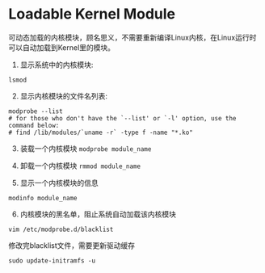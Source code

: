 # Loadable Kernel Module
可动态加载的内核模块，顾名思义，不需要重新编译Linux内核，在Linux运行时可以自动加载到Kernel里的模块。

1. 显示系统中的内核模块: 
``` 
lsmod 
```

2. 显示内核模块的文件名列表:
```
modprobe --list
# for those who don't have the `--list' or `-l' option, use the command below:
# find /lib/modules/`uname -r` -type f -name "*.ko"
```

3. 装载一个内核模块
``` modprobe module_name ```

4. 卸载一个内核模块
``` rmmod module_name ```

5. 显示一个内核模块的信息
```
modinfo module_name 
```

6. 内核模块的黑名单，阻止系统自动加载该内核模块
``` 
vim /etc/modprobe.d/blacklist 
```
修改完blacklist文件，需要更新驱动缓存
``` 
sudo update-initramfs -u 
```

